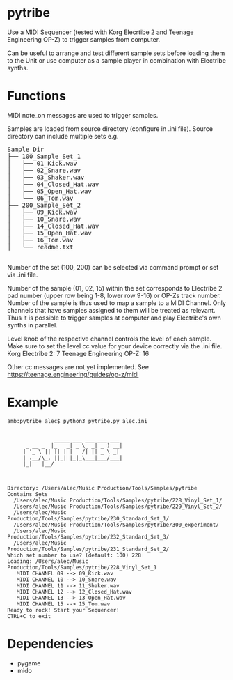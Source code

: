 # pytribe

Use a MIDI Sequencer (tested with Korg Elecrtibe 2 and Teenage Engineering OP-Z) to trigger samples from computer.

Can be useful to arrange and test different sample sets before loading them to the Unit or use computer as a sample player in combination with Electribe synths.

# Functions

MIDI note_on messages are used to trigger samples.

Samples are loaded from source directory (configure in .ini file).
Source directory can include multiple sets e.g.

<pre>
Sample_Dir
├── 100_Sample_Set_1
│   ├── 01_Kick.wav
│   ├── 02_Snare.wav
│   ├── 03_Shaker.wav
│   ├── 04_Closed_Hat.wav
│   ├── 05_Open_Hat.wav
│   └── 06_Tom.wav
├── 200_Sample_Set_2
│   ├── 09_Kick.wav
│   ├── 10_Snare.wav
│   ├── 14_Closed_Hat.wav
│   ├── 15_Open_Hat.wav
│   ├── 16_Tom.wav
│   └── readme.txt

</pre>

Number of the set (100, 200) can be selected via command prompt or set via .ini file.

Number of the sample (01, 02, 15) within the set corresponds to Electribe 2 pad number (upper row being 1-8, lower row 9-16) or OP-Zs track number. Number of the sample is thus used to map a sample to a MIDI Channel. Only channels that have samples assigned to them will be treated as relevant. Thus it is possible to trigger samples at computer and play Electribe's own synths in parallel.

Level knob of the respective channel controls the level of each sample. Make sure to set the level cc value for your device correctly via the .ini file.
Korg Electribe 2: 7
Teenage Engineering OP-Z: 16 

Other cc messages are not yet implemented. See https://teenage.engineering/guides/op-z/midi

# Example

```
amb:pytribe alec$ python3 pytribe.py alec.ini


               _____ ___ ___ ___ ___
      _ __ _  |_   _| _ \_ _| _ ) __|
     | '_ \ || || | |   /| || _ \ _|
     | .__/\_, ||_| |_|_\___|___/___|
     |_|   |__/



Directory: /Users/alec/Music Production/Tools/Samples/pytribe
Contains Sets
  /Users/alec/Music Production/Tools/Samples/pytribe/228_Vinyl_Set_1/
  /Users/alec/Music Production/Tools/Samples/pytribe/229_Vinyl_Set_2/
  /Users/alec/Music Production/Tools/Samples/pytribe/230_Standard_Set_1/
  /Users/alec/Music Production/Tools/Samples/pytribe/300_experiment/
  /Users/alec/Music Production/Tools/Samples/pytribe/232_Standard_Set_3/
  /Users/alec/Music Production/Tools/Samples/pytribe/231_Standard_Set_2/
Which set number to use? (default: 100) 228
Loading: /Users/alec/Music Production/Tools/Samples/pytribe/228_Vinyl_Set_1
   MIDI CHANNEL 09 --> 09_Kick.wav
   MIDI CHANNEL 10 --> 10_Snare.wav
   MIDI CHANNEL 11 --> 11_Shaker.wav
   MIDI CHANNEL 12 --> 12_Closed_Hat.wav
   MIDI CHANNEL 13 --> 13_Open_Hat.wav
   MIDI CHANNEL 15 --> 15_Tom.wav
Ready to rock! Start your Sequencer!
CTRL+C to exit
```

# Dependencies
- pygame
- mido
